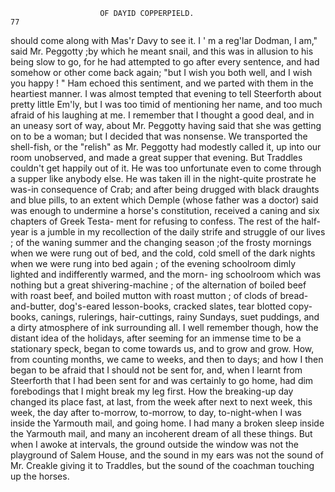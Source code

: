                         OF DAYID COPPERPIELD.                            77
 should come along with Mas'r Davy to see it. I ' m a reg'lar Dodman, I
 am," said Mr. Peggotty ;by which he meant snail, and this was in allusion
 to his being slow to go, for he had attempted to go after every sentence,
 and had somehow or other come back again; "but I wish you both well,
 and I wish you happy ! "
    Ham echoed this sentiment, and we parted with them in the heartiest
manner. I was almost tempted that evening to tell Steerforth about pretty
little Em'ly, but I was too timid of mentioning her name, and too much
 afraid of his laughing at me. I remember that I thought a good deal,
 and in an uneasy sort of way, about Mr. Peggotty having said that she
was getting on to be a woman; but I decided that was nonsense.
    We transported the shell-fish, or the "relish" as Mr. Peggotty had
modestly called it, up into our room unobserved, and made a great supper
that evening. But Traddles couldn't get happily out of it. He was too
unfortunate even to come through a supper like anybody else. He was
taken ill in the night-quite prostrate he was-in consequence of Crab;
 and after being drugged with black draughts and blue pills, to an extent
 which Demple (whose father was a doctor) said was enough to undermine
 a horse's constitution, received a caning and six chapters of Greek Testa-
 ment for refusing to confess.
    The rest of the half-year is a jumble in my recollection of the daily
 strife and struggle of our lives ; of the waning summer and the changing
 season ;of the frosty mornings when we were rung out of bed, and the cold,
 cold smell of the dark nights when we were rung into bed again ; of the
evening schoolroom dimly lighted and indifferently warmed, and the morn-
ing schoolroom which was nothing but a great shivering-machine ; of the
alternation of boiled beef with roast beef, and boiled mutton with roast
mutton ; of clods of bread-and-butter, dog's-eared lesson-books, cracked
 slates, tear blotted copy-books, canings, rulerings, hair-cuttings, rainy
 Sundays, suet puddings, and a dirty atmosphere of ink surrounding all.
    I well remember though, how the distant idea of the holidays, after
seeming for an immense time to be a stationary speck, began to come
towards us, and to grow and grow. How, from counting months, we
came to weeks, and then to days; and how I then began to be afraid that I
should not be sent for, and, when I learnt from Steerforth that I had been
sent for and was certainly to go home, had dim forebodings that I might
break my leg first. How the breaking-up day changed its place fast, at last,
from the week after next to next week, this week, the day after to-morrow,
to-morrow, to day, to-night-when I was inside the Yarmouth mail, and
going home.
   I had many a broken sleep inside the Yarmouth mail, and many an
incoherent dream of all these things. But when I awoke at intervals,
the ground outside the window was not the playground of Salem House,
and the sound in my ears was not the sound of Mr. Creakle giving it to
Traddles, but the sound of the coachman touching up the horses.
